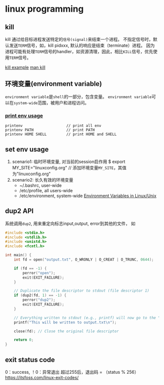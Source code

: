 # linux programming

## kill
kill 通过给目标进程发送特定的`信号(signal)`来结束一个进程。
不指定信号时，默认发送`TERM`信号，如，kill pidxxx, 默认的响应是结束（terminate）进程。
因为进程可能有处理`TERM`信号的handler，如资源清理，因此，相比`KILL`信号，优先使用`TERM`信号。

[kill example](https://www.geeksforgeeks.org/kill-command-in-linux-with-examples/)
[man kill](https://man7.org/linux/man-pages/man1/kill.1.html)

## 环境变量(environment variable)
`environment variable`是`shell`的一部分，包含变量。
`environment variable`可以在`system-wide`范围，被用户和进程访问。
### [print env usage](https://linuxconfig.org/how-to-set-and-list-environment-variables-on-linux)
    printenv                    // print all env
    printenv PATH               // print PATH
    printenv HOME SHELL         // print HOME and SHELL
## set env usage
1. scenario1: 临时环境变量, 对当前的session启作用
   $ export MY_SITE="linuxconfig.org"
   // 添加环境变量`MY_SITE`，其值为"linuxconfig.org"
2. scenario2: 长久有效的环境变量
   - ~/.bashrc, user-wide
   - /etc/profile, all users-wide
   - /etc/environment, system-wide
[Environment Variables in Linux/Unix](https://www.geeksforgeeks.org/environment-variables-in-linux-unix/)

## dup2 API
系统调用`dup2`, 用来重定向标志input,output, error到其他的文件，
如
```cpp
#include <stdio.h>
#include <stdlib.h>
#include <unistd.h>
#include <fcntl.h>

int main() {
    int fd = open("output.txt", O_WRONLY | O_CREAT | O_TRUNC, 0644);

    if (fd == -1) {
        perror("open");
        exit(EXIT_FAILURE);
    }

    // Duplicate the file descriptor to stdout (file descriptor 1)
    if (dup2(fd, 1) == -1) {
        perror("dup2");
        exit(EXIT_FAILURE);
    }

    // Everything written to stdout (e.g., printf) will now go to the "output.txt" file.
    printf("This will be written to output.txt\n");

    close(fd); // Close the original file descriptor

    return 0;
}
```

## exit status code
0：success, ！0：异常退出
超过255后，退出码 = （status % 256）
https://itsfoss.com/linux-exit-codes/
